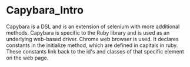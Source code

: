 # Capybara_Intro

Capybara is a DSL and is an extension of selenium with more additional methods. Capybara is specific to the Ruby library and is used as an underlying web-based driver. Chrome web browser is used. It declares constants in the initialize method, which are defined in capitals in ruby. These constants link back to the id's and classes of that specific element on the web page.
